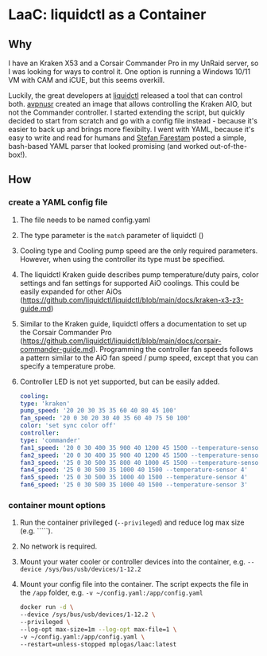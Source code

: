 # LaaC: liquidctl as a Container 

## Why

I have an Kraken X53 and a Corsair Commander Pro in my UnRaid server, so I was looking for ways to control it. One option is running a Windows 10/11 VM with CAM and iCUE, but this seems overkill.

Luckily, the great developers at [liquidctl](https://github.com/liquidctl/liquidctl) released a tool that can control both.
[avpnusr](https://github.com/avpnusr/liquidctl-docker) created an image that allows controlling the Kraken AIO, but not the Commander controller. I started extending the script, but quickly decided to start from scratch and go with a config file instead - because it's easier to back up and brings more flexibilty. I went with YAML, because it's easy to write and read for humans and [Stefan Farestam](https://stackoverflow.com/a/21189044) posted a simple, bash-based YAML parser that looked promising (and worked out-of-the-box!).

## How

### create a YAML config file

1. The file needs to be named config.yaml
2. The type parameter is the ```match``` parameter of liquidctl ()
3. Cooling type and Cooling pump speed are the only required parameters. However, when using the controller its type must be specified.
4. The liquidctl Kraken guide describes pump temperature/duty pairs, color settings and fan settings for supported AiO coolings. This could be easily expanded for other AiOs (https://github.com/liquidctl/liquidctl/blob/main/docs/kraken-x3-z3-guide.md)
5. Similar to the Kraken guide, liquidctl offers a documentation to set up the Corsair Commander Pro (https://github.com/liquidctl/liquidctl/blob/main/docs/corsair-commander-guide.md). Programming the controller fan speeds follows a pattern similar to the AiO fan speed / pump speed, except that you can specify a temperature probe.
6. Controller LED is not yet supported, but can be easily added.

    ```yaml
    cooling:
    type: 'kraken'
    pump_speed: '20 20 30 35 35 60 40 80 45 100'
    fan_speed: '20 0 30 20 30 40 35 60 40 75 50 100'
    color: 'set sync color off'
    controller:
    type: 'commander'
    fan1_speed: '20 0 30 400 35 900 40 1200 45 1500 --temperature-sensor 2'
    fan2_speed: '20 0 30 400 35 900 40 1200 45 1500 --temperature-sensor 2'
    fan3_speed: '25 0 30 500 35 800 40 1000 45 1500 --temperature-sensor 1'
    fan4_speed: '25 0 30 500 35 1000 40 1500 --temperature-sensor 4'
    fan5_speed: '25 0 30 500 35 1000 40 1500 --temperature-sensor 4'
    fan6_speed: '25 0 30 500 35 1000 40 1500 --temperature-sensor 3'
    ```


### container mount options

1. Run the container privileged (```--privileged```) and reduce log max size (e.g. `````). 
2. No network is required. 
3. Mount your water cooler or controller devices into the container, e.g. ```--device /sys/bus/usb/devices/1-12.2```
4. Mount your config file into the container. The script expects the file in the ```/app``` folder, e.g. ```-v ~/config.yaml:/app/config.yaml```

    ```sh
    docker run -d \
    --device /sys/bus/usb/devices/1-12.2 \
    --privileged \
    --log-opt max-size=1m --log-opt max-file=1 \
    -v ~/config.yaml:/app/config.yaml \
    --restart=unless-stopped mplogas/laac:latest
    ```

